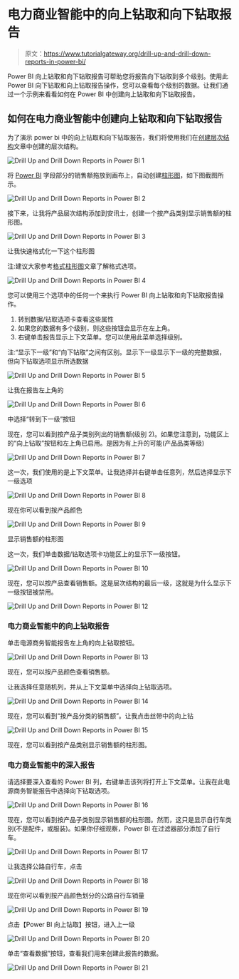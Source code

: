 # 电力商业智能中的向上钻取和向下钻取报告

> 原文：<https://www.tutorialgateway.org/drill-up-and-drill-down-reports-in-power-bi/>

Power BI 向上钻取和向下钻取报告可帮助您将报告向下钻取到多个级别。使用此 Power BI 向下钻取和向上钻取报告操作，您可以查看每个级别的数据。让我们通过一个示例来看看如何在 Power BI 中创建向上钻取和向下钻取报告。

## 如何在电力商业智能中创建向上钻取和向下钻取报告

为了演示 power bi 中的向上钻取和向下钻取报告，我们将使用我们在[创建层次结构](https://www.tutorialgateway.org/create-hierarchy-in-power-bi/)文章中创建的层次结构。

![Drill Up and Drill Down Reports in Power BI 1](img/a61d64908e264f0964c45da3e96ca3dc.png)

将 [Power BI](https://www.tutorialgateway.org/power-bi-tutorial/) 字段部分的销售额拖放到画布上，自动创建[柱形图](https://www.tutorialgateway.org/column-chart-in-power-bi/)，如下图截图所示。

![Drill Up and Drill Down Reports in Power BI 2](img/f37b7c3de144257315a994ae1b54d3f8.png)

接下来，让我将产品层次结构添加到安讯士，创建一个按产品类别显示销售额的柱形图。

![Drill Up and Drill Down Reports in Power BI 3](img/f9c4c11bafa6a96e4fb13d107ff737cd.png)

让我快速格式化一下这个柱形图

注:建议大家参考[格式柱形图](https://www.tutorialgateway.org/format-power-bi-column-chart/)文章了解格式选项。

![Drill Up and Drill Down Reports in Power BI 4](img/ca872cefa4e86f36ca80ab111a493efa.png)

您可以使用三个选项中的任何一个来执行 Power BI 向上钻取和向下钻取报告操作。

1.  转到数据/钻取选项卡查看这些属性
2.  如果您的数据有多个级别，则这些按钮会显示在左上角。
3.  右键单击报告显示上下文菜单。您可以使用此菜单选择级别。

注:“显示下一级”和“向下钻取”之间有区别。显示下一级显示下一级的完整数据，但向下钻取选项显示所选数据

![Drill Up and Drill Down Reports in Power BI 5](img/6605b2d0135b83ce4fcc2e3202a1901b.png)

让我在报告左上角的

![Drill Up and Drill Down Reports in Power BI 6](img/f63222076d2caa091c5404d8e3d7da0a.png)

中选择“转到下一级”按钮

现在，您可以看到按产品子类别列出的销售额(级别 2)。如果您注意到，功能区上的“向上钻取”按钮和左上角已启用。是因为有上升的可能(产品品类等级)

![Drill Up and Drill Down Reports in Power BI 7](img/46176f28b08802cf1f04166a681a2322.png)

这一次，我们使用的是上下文菜单。让我选择并右键单击任意列，然后选择显示下一级选项

![Drill Up and Drill Down Reports in Power BI 8](img/07d57268aa2942b6e5699c0f1450435d.png)

现在你可以看到按产品颜色

![Drill Up and Drill Down Reports in Power BI 9](img/64ca76e03aae62158d34d02848aed5fd.png)

显示销售额的柱形图

这一次，我们单击数据/钻取选项卡功能区上的显示下一级按钮。

![Drill Up and Drill Down Reports in Power BI 10](img/250474d214d5909fb171a66084b0c462.png)

现在，您可以按产品查看销售额。这是层次结构的最后一级，这就是为什么显示下一级按钮被禁用。

![Drill Up and Drill Down Reports in Power BI 12](img/efaaba03381206543b7322e82eef7089.png)

### 电力商业智能中的向上钻取报告

单击电源商务智能报告左上角的向上钻取按钮。

![Drill Up and Drill Down Reports in Power BI 13](img/47571458ac533037b1602941a22738de.png)

现在，您可以按产品颜色查看销售额。

让我选择任意随机列，并从上下文菜单中选择向上钻取选项。

![Drill Up and Drill Down Reports in Power BI 14](img/88338b3984a2cee0c1182341a68e5b22.png)

现在，您可以看到“按产品分类的销售额”。让我点击丝带中的向上钻

![Drill Up and Drill Down Reports in Power BI 15](img/c55ea6e1d261d5489f5641956b15ad9b.png)

现在，您可以看到按产品类别显示销售额的柱形图。

### 电力商业智能中的深入报告

请选择要深入查看的 Power BI 列，右键单击该列将打开上下文菜单。让我在此电源商务智能报告中选择向下钻取选项。

![Drill Up and Drill Down Reports in Power BI 16](img/655c9be0b10ff1f8259cc8f2eaf22ec1.png)

现在，您可以看到按产品子类别显示销售额的柱形图。然而，这只是显示自行车类别(不是配件，或服装)。如果你仔细观察，Power BI 在过滤器部分添加了自行车。

![Drill Up and Drill Down Reports in Power BI 17](img/6d62b1b6c1470f3c11c4598793ea9055.png)

让我选择公路自行车，点击

![Drill Up and Drill Down Reports in Power BI 18](img/a21d25f77261425f94a89bee1edddbf8.png)

现在你可以看到按产品颜色划分的公路自行车销量

![Drill Up and Drill Down Reports in Power BI 19](img/f6b1e0b6aeee622d7a5a1cbfd432bc5e.png)

点击【Power BI 向上钻取】按钮，进入上一级

![Drill Up and Drill Down Reports in Power BI 20](img/2eb6f934946291b5a830da1d18c61307.png)

单击“查看数据”按钮，查看我们用来创建此报告的数据。

![Drill Up and Drill Down Reports in Power BI 21](img/18124dc16b5f5f5116a2e3c3425ca24c.png)